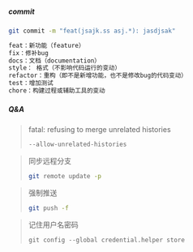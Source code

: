 ##### commit

```bash
git commit -m "feat(jsajk.ss asj.*): jasdjsak"

feat：新功能（feature）
fix：修补bug
docs：文档（documentation）
style： 格式（不影响代码运行的变动）
refactor：重构（即不是新增功能，也不是修改bug的代码变动）
test：增加测试
chore：构建过程或辅助工具的变动
```

##### Q&A

> fatal: refusing to merge unrelated histories
>
> ```bash
> --allow-unrelated-histories
> ```

> 同步远程分支
>
> ```bash
> git remote update -p
> ```

> 强制推送
>
> ```bash
> git push -f
> ```

> 记住用户名密码
>
> ```
> git config --global credential.helper store
> ```
